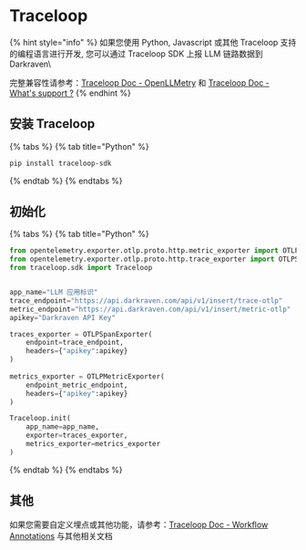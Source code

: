 # Traceloop

{% hint style="info" %}
如果您使用 Python, Javascript 或其他 Traceloop 支持的编程语言进行开发,   您可以通过 Traceloop SDK 上报 LLM 链路数据到 Darkraven\


完整兼容性请参考：[Traceloop Doc - OpenLLMetry](https://www.traceloop.com/docs/openllmetry/introduction) 和 [Traceloop Doc - What's support ?](https://www.traceloop.com/docs/openllmetry/tracing/supported)
{% endhint %}

## 安装 Traceloop

{% tabs %}
{% tab title="Python" %}
```bash
pip install traceloop-sdk
```
{% endtab %}
{% endtabs %}

## 初始化

{% tabs %}
{% tab title="Python" %}
```python
from opentelemetry.exporter.otlp.proto.http.metric_exporter import OTLPMetricExporter
from opentelemetry.exporter.otlp.proto.http.trace_exporter import OTLPSpanExporter
from traceloop.sdk import Traceloop


app_name="LLM 应用标识"
trace_endpoint="https://api.darkraven.com/api/v1/insert/trace-otlp"
metric_endpoint="https://api.darkraven.com/api/v1/insert/metric-otlp"
apikey="Darkraven API Key"

traces_exporter = OTLPSpanExporter(
    endpoint=trace_endpoint,
    headers={"apikey":apikey}
)
    
metrics_exporter = OTLPMetricExporter(
    endpoint_metric_endpoint,
    headers={"apikey":apikey}
)

Traceloop.init(
    app_name=app_name,
    exporter=traces_exporter,
    metrics_exporter=metrics_exporter
)
```
{% endtab %}
{% endtabs %}

## 其他

如果您需要自定义埋点或其他功能，请参考：[Traceloop Doc - Workflow Annotations](https://www.traceloop.com/docs/openllmetry/tracing/annotations) 与其他相关文档
